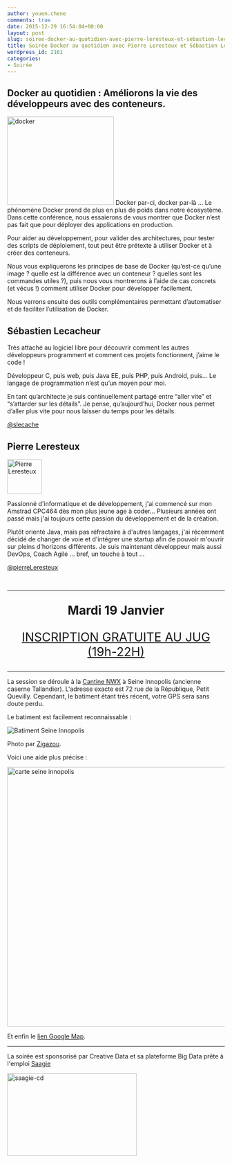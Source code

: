 ```yaml
---
author: youen.chene
comments: true
date: 2015-12-29 16:54:04+00:00
layout: post
slug: soiree-docker-au-quotidien-avec-pierre-leresteux-et-sebastien-lecacheur/
title: Soirée Docker au quotidien avec Pierre Leresteux et Sébastien Lecacheur
wordpress_id: 2161
categories:
- Soirée
---
```


## Docker au quotidien : Améliorons la vie des développeurs avec des conteneurs.

<a href="http://www.normandyjug.org/wp-content/uploads/2015/12/docker.jpeg" rel="attachment wp-att-2194"><img src="http://www.normandyjug.org/wp-content/uploads/2015/12/docker.jpeg" alt="docker" width="247" height="204" class="pull-right size-full wp-image-2194" /></a>
Docker par-ci, docker par-là … Le phénomène Docker prend de plus en plus de poids dans notre écosystème. Dans cette conférence, nous essaierons de vous montrer que Docker n’est pas fait que pour déployer des applications en production.

Pour aider au développement, pour valider des architectures, pour tester des scripts de déploiement, tout peut être prétexte à utiliser Docker et à créer des conteneurs.

Nous vous expliquerons les principes de base de Docker (qu’est-ce qu’une image ? quelle est la différence avec un conteneur ? quelles sont les commandes utiles ?), puis nous vous montrerons à l’aide de cas concrets (et vécus !)  comment utiliser Docker pour développer facilement.

Nous verrons ensuite des outils complémentaires permettant d’automatiser et de faciliter l’utilisation de Docker.



## Sébastien Lecacheur

Très attaché au logiciel libre pour découvrir comment les autres développeurs programment et comment ces projets fonctionnent, j’aime le code !

Développeur C, puis web, puis Java EE, puis PHP, puis Android, puis… Le langage de programmation n’est qu’un moyen pour moi.

En tant qu’architecte je suis continuellement partagé entre “aller vite” et “s’attarder sur les détails”. Je pense, qu’aujourd’hui, Docker nous permet d’aller plus vite pour nous laisser du temps pour les détails.

<a href="http://twitter.com/slecache">@slecache</a>

## Pierre Leresteux
<img src="https://scontent-cdg2-1.xx.fbcdn.net/hphotos-xpt1/v/t1.0-9/10537120_10204222206746180_824100156286088298_n.jpg?oh=d39f0449b47c4be99fb11143ea90efef&oe=56E255ED" width="80" alt="Pierre Leresteux" class="pull-right" />

Passionné d'informatique et de développement, j'ai commencé sur mon Amstrad CPC464 dès mon plus jeune age à coder... Plusieurs années ont passé mais j'ai toujours cette passion du développement et de la création.

Plutôt orienté Java, mais pas réfractaire à d'autres langages, j'ai récemment décidé de changer de voie et d'intégrer une startup afin de pouvoir m'ouvrir sur pleins d'horizons différents. Je suis maintenant développeur mais aussi DevOps, Coach Agile ... bref, un touche à tout ...

<a href="http://twitter.com/pierreLeresteux">@pierreLeresteux</a>



<br/>
<hr />
<p style="text-align: center; font-size: 200%;"><strong>Mardi 19 Janvier</strong></p>
<p style="text-align: center; font-size: 200%;"><a title="NormandyJUG Janvier 2016 Inscriptions" href="https://www.eventbrite.fr/e/billets-normandy-jug-soiree-docker-au-quotidien-avec-pierre-leresteux-et-sebastien-lecacheur-20262914924" target="_blank">INSCRIPTION GRATUITE AU JUG (19h-22H)</a></p>

<hr />

La session se déroule à la <a href="http://www.nwx.fr/la-cantine">Cantine NWX</a> à Seine Innopolis (ancienne caserne Tallandier). L'adresse exacte est 72 rue de la République, Petit Quevilly. Cependant, le batiment étant très récent, votre GPS sera sans doute perdu.

Le batiment est facilement reconnaissable :

<img src="http://www.codeursenseine.com/assets/img/D4K-seineinnopolis.jpg" alt="Batiment Seine Innopolis" />

Photo par <a href="http://www.flickr.com/photos/zigazou76/9686223521/">Zigazou</a>.

Voici une aide plus précise :

<img src="http://www.codeursenseine.com/assets/img/D4K-seineinnopolis-map.jpg" alt="carte seine innopolis" width="600"/>

<p>Et enfin le <a href="https://www.google.fr/maps?sll=49.6613699764283,0.9257406254088969&sspn=1.9345148084234847,5.099799485064161&t=h&q=seine+innopolis,+petit+quevilly&ie=UTF8&hq=seine+innopolis,&hnear=Le+Petit-Quevilly,+Seine-Maritime,+Haute-Normandie&ll=49.428688,1.066261&spn=0.002435,0.003946&z=19&vpsrc=6&iwloc=A&cid=14989999868521566714">lien Google Map</a>.

<hr/>

<p>La soirée est sponsorisé par Creative Data et sa plateforme Big Data prête à l'emploi <a href="http://www.saagie.com/" target="_blank">Saagie</a></p>

<a href="http://www.creativedata.fr">
<a href="http://www.normandyjug.org/wp-content/uploads/2015/12/saagie-cd.png" rel="attachment wp-att-2191"><img src="http://www.normandyjug.org/wp-content/uploads/2015/12/saagie-cd-300x191.png" alt="saagie-cd" width="300" height="191" class="aligncenter size-medium wp-image-2191" /></a>
</a>

